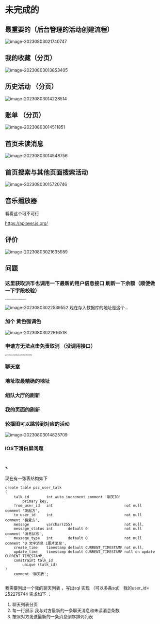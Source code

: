# 未完成的



## 最重要的（后台管理的活动创建流程）

![image-20230803021740747](https://img.flya.top/img/image-20230803021740747.png)



## 我的收藏（分页）



![image-20230803013853405](https://img.flya.top/img/image-20230803013853405.png)



## 历史活动 （分页）

![image-20230803014228514](https://img.flya.top/img/image-20230803014228514.png)



## 账单 （分页）

![image-20230803014511851](https://img.flya.top/img/image-20230803014511851.png)

##  首页未读消息

![image-20230803014548756](https://img.flya.top/img/image-20230803014548756.png)





## 首页搜索与其他页面搜索活动

![image-20230803015720746](https://img.flya.top/img/image-20230803015720746.png)





## 音乐播放器

看看这个可不可行

https://aplayer.js.org/





## 评价

![image-20230803021635989](https://img.flya.top/img/image-20230803021635989.png)

## 问题

### 这里获取派币也调用一下最新的用户信息接口 刷新一下余额（顺便做一下字段校验）

<img src="https://img.flya.top/img/c524b22c03b5580dc7ac8b25eeabe06.jpg" alt="c524b22c03b5580dc7ac8b25eeabe06" style="zoom:25%;" />

![image-20230803022539552](https://img.flya.top/img/image-20230803022539552.png)  现在存入数据库的地址是这个...

### 加个 黄色强调色

![image-20230803022616518](https://img.flya.top/img/image-20230803022616518.png)



### 申请方无法点击免责取消 （没调用接口）

<img src="https://img.flya.top/img/c6c0bebe7ad5ba3ea20e8ac09e5261a.jpg" alt="c6c0bebe7ad5ba3ea20e8ac09e5261a" style="zoom: 33%;" />



### 聊天室



### 地址取最精确的地址



### 组队大厅的刷新



### 我的页面的刷新



### 轮播图可以跳转到对应的活动

![image-20230803014825709](https://img.flya.top/img/image-20230803014825709.png)



### IOS下滑白屏问题

























































## 、









现在有一张表结构如下

```mysql
create table pzc_user_talk
(
    talk_id        int auto_increment comment '聊天ID'
        primary key,
    from_user_id   int                                 not null comment '发起方',
    to_user_id     int                                 not null comment '接受方',
    message        varchar(255)                        not null,
    message_status int       default 0                 not null comment '消息状态',
    message_type   int       default 0                 not null comment '0 文字消息 1图片消息',
    create_time    timestamp default CURRENT_TIMESTAMP not null,
    update_time    timestamp default CURRENT_TIMESTAMP null on update CURRENT_TIMESTAMP,
    constraint talk_id
        unique (talk_id)
)
    comment '聊天表';


```



我需要列出一个我的聊天列表 ，写出sql 实现 （可以多条sql） 我的user_id= 252276744 
需求如下 ：

1. 聊天列表分页 
2. 每一行展示 我与对方最新的一条聊天消息和未读消息条数
3. 按照对方发送最新的一条消息倒序排列列表